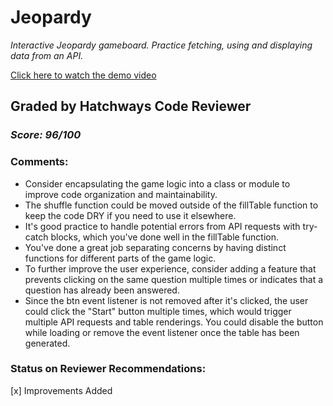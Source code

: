# Jeopardy

_Interactive Jeopardy gameboard. Practice fetching, using and displaying data from an API._

[Click here to watch the demo video](https://drive.google.com/file/d/1QjL2YST3bc7izdY8WS7jbWUanypN1s8l/view?usp=drive_link)

## Graded by Hatchways Code Reviewer

### _Score: 96/100_

### Comments:

- Consider encapsulating the game logic into a class or module to improve code organization and maintainability.
- The shuffle function could be moved outside of the fillTable function to keep the code DRY if you need to use it elsewhere.
- It's good practice to handle potential errors from API requests with try-catch blocks, which you've done well in the fillTable function.
- You've done a great job separating concerns by having distinct functions for different parts of the game logic.
- To further improve the user experience, consider adding a feature that prevents clicking on the same question multiple times or indicates that a question has already been answered.
- Since the btn event listener is not removed after it's clicked, the user could click the "Start" button multiple times, which would trigger multiple API requests and table renderings. You could disable the button while loading or remove the event listener once the table has been generated.

### Status on Reviewer Recommendations:

[x] Improvements Added
